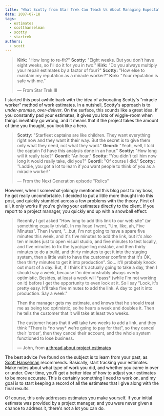 ```yaml
---
title: 'What Scotty from Star Trek Can Teach Us About Managing Expectations'
date: 2007-07-18
tags:
  - estimates
  - scotthanselman
  - scotty
  - startrek
authors:
  - scott
---
```


> **Kirk:** "How long to re-fit?" **Scotty:** "Eight weeks. But you don't have eight weeks, so I'll do it for you in two." **Kirk:** "Do you always multiply your repair estimates by a factor of four?" **Scotty:** "How else to maintain my reputation as a miracle worker?" **Kirk:** "Your reputation is safe with me."
>
> — From Star Trek III

I started this post awhile back with the idea of advocating Scotty's "miracle worker" method of work estimates. In a nutshell, Scotty's approach is to _under-promise, over-deliver_. On the surface, this sounds like a great idea. If you constantly pad your estimates, it gives you lots of wiggle-room when things inevitably go wrong, and it means that if the project takes the amount of time you thought, you look like a hero.

> **Scotty:** "Starfleet captains are like children. They want everything right now and they want it their way. But the secret is to give them only what they need, not what they want." **Geordi:** "Yeah, well, I told the captain I'd have this analysis done in an hour." **Scotty:** "How long will it really take?" **Geordi:** "An hour." **Scotty:** "You didn't tell him now long it would really take, did you?" **Geordi:** "Of course I did." **Scotty:** "Laddie, you got a lot to learn if you want people to think of you as a miracle worker!"
>
> — From the Next Generation episode "Relics"

However, when I somewhat-jokingly mentioned this blog post to my boss, he got really uncomfortable. I decided to put a little more thought into this post, and quickly stumbled across a few problems with the theory. First of all, it only works if you're giving your estimates directly to the client. If you report to a project manager, you quickly end up with a snowball effect:

> Recently I got asked "How long to add this link to our web site" (or something equally trivial). In my head I went, "Um, like, ah, Five Minutes". Then I went, "...but, I'm not going to have a spare five minutes this week, and it's five minutes to add the link, but it's also ten minutes just to open visual studio, and five minutes to test locally, and five minutes to fix the typo/spelling mistake, and then thirty minutes to do a build, and thirty minutes to get it into the staging system, then a little wait to have the customer confirm that it's OK, then thirty minutes to get it into production". So... it'll probably knock out most of a day. But, if I think it's actually going to take a day, then I should say a week, because I'm demonstrably always overly optimistic. Besides, at least a week will \*pass\* (while I'm not working on it) before I get the opportunity to even look at it. So I say "Look, it's pretty easy. It'll take five minutes to add the link. A day to get it into production. Say a week."
>
> Then the manager gets my estimate, and knows that he should treat me as being too optimistic, so he hears a week and doubles it. Then he tells the customer that it will take at least two weeks.
>
> The customer hears that it will take two weeks to add a link, and they think "There is \*no way\* we're going to pay for that", so they cancel their 'order', then they cancel their account, and the whole system functioned to lose business.
>
> — John, from [a thread about project estimates](http://www.pluralsight.com/blogs/craig/archive/2007/05/08/47244.aspx#47269)

The best advice I've found on the subject is to learn from your past, as [Scott Hanselman](http://www.hanselman.com/blog/SoftwareEstimationRememberThatTargetsAreNotEstimates.aspx) recommends. Basically, start tracking your estimates. Make notes about what type of work you did, and whether you came in over or under. Over time, you'll get a better idea of how to adjust your estimates to be more accurate. This is certainly something I need to work on, and my goal is to start keeping a record of all the estimates that I give along with the final results.

Of course, this only addresses estimates you make yourself. If your initial estimate was provided by a project manager, and you were never given a chance to address it, there's not a lot you can do.
